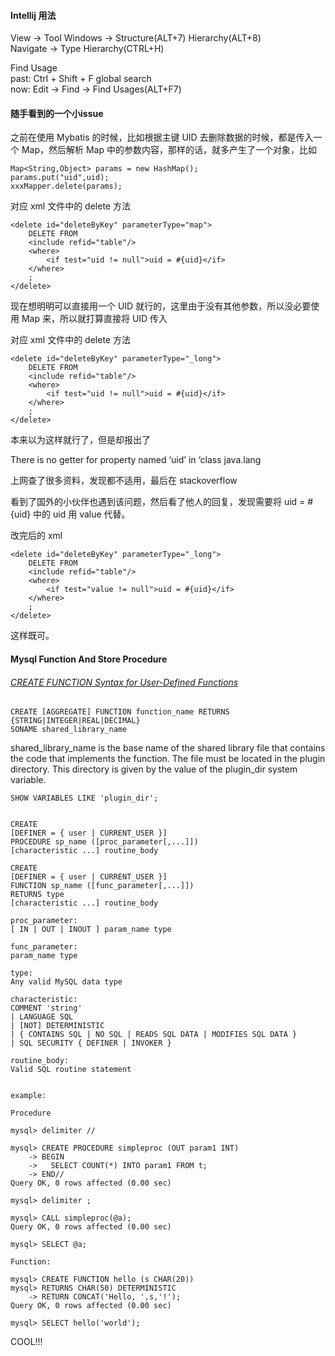 #### Intellij 用法 ####

View -> Tool Windows -> Structure(ALT+7) Hierarchy(ALT+8)  
Navigate -> Type Hierarchy(CTRL+H)

Find Usage  
past: Ctrl + Shift + F global search  
now: Edit -> Find -> Find Usages(ALT+F7)


#### 随手看到的一个小issue ####

之前在使用 Mybatis 的时候，比如根据主键 UID 去删除数据的时候，都是传入一个 Map，然后解析 Map 中的参数内容，那样的话，就多产生了一个对象，比如

    Map<String,Object> params = new HashMap();
    params.put("uid",uid);
    xxxMapper.delete(params);


对应 xml 文件中的 delete 方法

    <delete id="deleteByKey" parameterType="map">
        DELETE FROM
        <include refid="table"/>
        <where>
            <if test="uid != null">uid = #{uid}</if>
        </where>
        ;
    </delete>

现在想明明可以直接用一个 UID 就行的，这里由于没有其他参数，所以没必要使用 Map 来，所以就打算直接将 UID 传入

对应 xml 文件中的 delete 方法

    <delete id="deleteByKey" parameterType="_long">
        DELETE FROM
        <include refid="table"/>
        <where>
            <if test="uid != null">uid = #{uid}</if>
        </where>
        ;
    </delete>

本来以为这样就行了，但是却报出了

There is no getter for property named ‘uid’ in ‘class java.lang

上网查了很多资料，发现都不适用，最后在 stackoverflow

看到了国外的小伙伴也遇到该问题，然后看了他人的回复，发现需要将 uid = #{uid} 中的 uid 用 value 代替。

改完后的 xml

    <delete id="deleteByKey" parameterType="_long">
        DELETE FROM
        <include refid="table"/>
        <where>
            <if test="value != null">uid = #{uid}</if>
        </where>
        ;
    </delete>

这样既可。

#### Mysql Function And Store Procedure ####

###### [CREATE FUNCTION Syntax for User-Defined Functions](http://dev.mysql.com/doc/refman/5.7/en/create-function-udf.html) ######

    CREATE [AGGREGATE] FUNCTION function_name RETURNS {STRING|INTEGER|REAL|DECIMAL}
    SONAME shared_library_name

shared_library_name is the base name of the shared library file that contains the code that implements the function. The file must be located in the plugin directory. This directory is given by the value of the plugin_dir system variable.

    SHOW VARIABLES LIKE 'plugin_dir';


    CREATE
    [DEFINER = { user | CURRENT_USER }]
    PROCEDURE sp_name ([proc_parameter[,...]])
    [characteristic ...] routine_body

    CREATE
    [DEFINER = { user | CURRENT_USER }]
    FUNCTION sp_name ([func_parameter[,...]])
    RETURNS type
    [characteristic ...] routine_body

    proc_parameter:
    [ IN | OUT | INOUT ] param_name type

    func_parameter:
    param_name type

    type:
    Any valid MySQL data type

    characteristic:
    COMMENT 'string'
    | LANGUAGE SQL
    | [NOT] DETERMINISTIC
    | { CONTAINS SQL | NO SQL | READS SQL DATA | MODIFIES SQL DATA }
    | SQL SECURITY { DEFINER | INVOKER }

    routine_body:
    Valid SQL routine statement


    example:

    Procedure

    mysql> delimiter //

    mysql> CREATE PROCEDURE simpleproc (OUT param1 INT)
        -> BEGIN
        ->   SELECT COUNT(*) INTO param1 FROM t;
        -> END//
    Query OK, 0 rows affected (0.00 sec)

    mysql> delimiter ;

    mysql> CALL simpleproc(@a);
    Query OK, 0 rows affected (0.00 sec)

    mysql> SELECT @a;

    Function:

    mysql> CREATE FUNCTION hello (s CHAR(20))
    mysql> RETURNS CHAR(50) DETERMINISTIC
        -> RETURN CONCAT('Hello, ',s,'!');
    Query OK, 0 rows affected (0.00 sec)

    mysql> SELECT hello('world');

COOL!!!



    